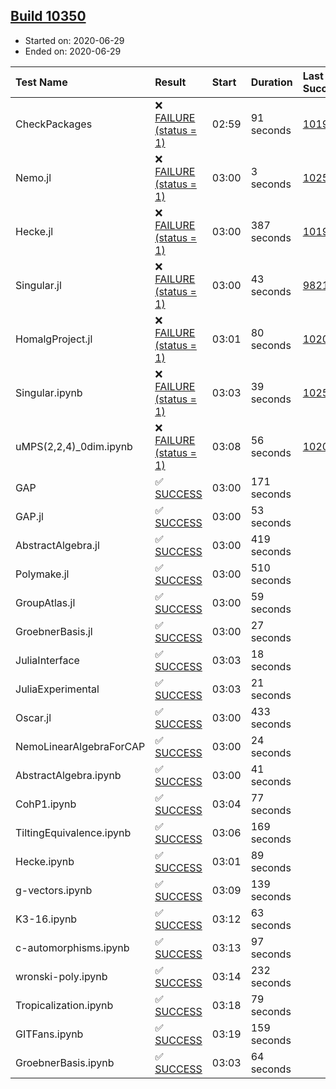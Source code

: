 ## [Build 10350](https://oscarci.mathematik.uni-kl.de/job/oscar/10350/)

* Started on: 2020-06-29
* Ended on: 2020-06-29

| Test Name    | Result | Start | Duration | Last Success | First Failure |
|:-------------|:-------|:------|:---------|:-------------|:--------------|
| CheckPackages | ❌ [FAILURE (status = 1)](https://oscarci.mathematik.uni-kl.de/job/oscar/10350/artifact/logs/build-10350/CheckPackages.log) | 02:59 | 91 seconds | [10197](https://oscarci.mathematik.uni-kl.de/job/oscar/10197/) | [10198](https://oscarci.mathematik.uni-kl.de/job/oscar/10198/) |
| Nemo.jl | ❌ [FAILURE (status = 1)](https://oscarci.mathematik.uni-kl.de/job/oscar/10350/artifact/logs/build-10350/Nemo.jl.log) | 03:00 | 3 seconds | [10252](https://oscarci.mathematik.uni-kl.de/job/oscar/10252/) | [10253](https://oscarci.mathematik.uni-kl.de/job/oscar/10253/) |
| Hecke.jl | ❌ [FAILURE (status = 1)](https://oscarci.mathematik.uni-kl.de/job/oscar/10350/artifact/logs/build-10350/Hecke.jl.log) | 03:00 | 387 seconds | [10197](https://oscarci.mathematik.uni-kl.de/job/oscar/10197/) | [10198](https://oscarci.mathematik.uni-kl.de/job/oscar/10198/) |
| Singular.jl | ❌ [FAILURE (status = 1)](https://oscarci.mathematik.uni-kl.de/job/oscar/10350/artifact/logs/build-10350/Singular.jl.log) | 03:00 | 43 seconds | [9821](https://oscarci.mathematik.uni-kl.de/job/oscar/9821/) | [9822](https://oscarci.mathematik.uni-kl.de/job/oscar/9822/) |
| HomalgProject.jl | ❌ [FAILURE (status = 1)](https://oscarci.mathematik.uni-kl.de/job/oscar/10350/artifact/logs/build-10350/HomalgProject.jl.log) | 03:01 | 80 seconds | [10209](https://oscarci.mathematik.uni-kl.de/job/oscar/10209/) | [10210](https://oscarci.mathematik.uni-kl.de/job/oscar/10210/) |
| Singular.ipynb | ❌ [FAILURE (status = 1)](https://oscarci.mathematik.uni-kl.de/job/oscar/10350/artifact/logs/build-10350/Singular.ipynb.log) | 03:03 | 39 seconds | [10252](https://oscarci.mathematik.uni-kl.de/job/oscar/10252/) | [10253](https://oscarci.mathematik.uni-kl.de/job/oscar/10253/) |
| uMPS(2,2,4)_0dim.ipynb | ❌ [FAILURE (status = 1)](https://oscarci.mathematik.uni-kl.de/job/oscar/10350/artifact/logs/build-10350/uMPS-2-2-4-_0dim.ipynb.log) | 03:08 | 56 seconds | [10209](https://oscarci.mathematik.uni-kl.de/job/oscar/10209/) | [10210](https://oscarci.mathematik.uni-kl.de/job/oscar/10210/) |
| GAP | ✅ [SUCCESS](https://oscarci.mathematik.uni-kl.de/job/oscar/10350/artifact/logs/build-10350/GAP.log) | 03:00 | 171 seconds |  |  |
| GAP.jl | ✅ [SUCCESS](https://oscarci.mathematik.uni-kl.de/job/oscar/10350/artifact/logs/build-10350/GAP.jl.log) | 03:00 | 53 seconds |  |  |
| AbstractAlgebra.jl | ✅ [SUCCESS](https://oscarci.mathematik.uni-kl.de/job/oscar/10350/artifact/logs/build-10350/AbstractAlgebra.jl.log) | 03:00 | 419 seconds |  |  |
| Polymake.jl | ✅ [SUCCESS](https://oscarci.mathematik.uni-kl.de/job/oscar/10350/artifact/logs/build-10350/Polymake.jl.log) | 03:00 | 510 seconds |  |  |
| GroupAtlas.jl | ✅ [SUCCESS](https://oscarci.mathematik.uni-kl.de/job/oscar/10350/artifact/logs/build-10350/GroupAtlas.jl.log) | 03:00 | 59 seconds |  |  |
| GroebnerBasis.jl | ✅ [SUCCESS](https://oscarci.mathematik.uni-kl.de/job/oscar/10350/artifact/logs/build-10350/GroebnerBasis.jl.log) | 03:00 | 27 seconds |  |  |
| JuliaInterface | ✅ [SUCCESS](https://oscarci.mathematik.uni-kl.de/job/oscar/10350/artifact/logs/build-10350/JuliaInterface.log) | 03:03 | 18 seconds |  |  |
| JuliaExperimental | ✅ [SUCCESS](https://oscarci.mathematik.uni-kl.de/job/oscar/10350/artifact/logs/build-10350/JuliaExperimental.log) | 03:03 | 21 seconds |  |  |
| Oscar.jl | ✅ [SUCCESS](https://oscarci.mathematik.uni-kl.de/job/oscar/10350/artifact/logs/build-10350/Oscar.jl.log) | 03:00 | 433 seconds |  |  |
| NemoLinearAlgebraForCAP | ✅ [SUCCESS](https://oscarci.mathematik.uni-kl.de/job/oscar/10350/artifact/logs/build-10350/NemoLinearAlgebraForCAP.log) | 03:00 | 24 seconds |  |  |
| AbstractAlgebra.ipynb | ✅ [SUCCESS](https://oscarci.mathematik.uni-kl.de/job/oscar/10350/artifact/logs/build-10350/AbstractAlgebra.ipynb.log) | 03:00 | 41 seconds |  |  |
| CohP1.ipynb | ✅ [SUCCESS](https://oscarci.mathematik.uni-kl.de/job/oscar/10350/artifact/logs/build-10350/CohP1.ipynb.log) | 03:04 | 77 seconds |  |  |
| TiltingEquivalence.ipynb | ✅ [SUCCESS](https://oscarci.mathematik.uni-kl.de/job/oscar/10350/artifact/logs/build-10350/TiltingEquivalence.ipynb.log) | 03:06 | 169 seconds |  |  |
| Hecke.ipynb | ✅ [SUCCESS](https://oscarci.mathematik.uni-kl.de/job/oscar/10350/artifact/logs/build-10350/Hecke.ipynb.log) | 03:01 | 89 seconds |  |  |
| g-vectors.ipynb | ✅ [SUCCESS](https://oscarci.mathematik.uni-kl.de/job/oscar/10350/artifact/logs/build-10350/g-vectors.ipynb.log) | 03:09 | 139 seconds |  |  |
| K3-16.ipynb | ✅ [SUCCESS](https://oscarci.mathematik.uni-kl.de/job/oscar/10350/artifact/logs/build-10350/K3-16.ipynb.log) | 03:12 | 63 seconds |  |  |
| c-automorphisms.ipynb | ✅ [SUCCESS](https://oscarci.mathematik.uni-kl.de/job/oscar/10350/artifact/logs/build-10350/c-automorphisms.ipynb.log) | 03:13 | 97 seconds |  |  |
| wronski-poly.ipynb | ✅ [SUCCESS](https://oscarci.mathematik.uni-kl.de/job/oscar/10350/artifact/logs/build-10350/wronski-poly.ipynb.log) | 03:14 | 232 seconds |  |  |
| Tropicalization.ipynb | ✅ [SUCCESS](https://oscarci.mathematik.uni-kl.de/job/oscar/10350/artifact/logs/build-10350/Tropicalization.ipynb.log) | 03:18 | 79 seconds |  |  |
| GITFans.ipynb | ✅ [SUCCESS](https://oscarci.mathematik.uni-kl.de/job/oscar/10350/artifact/logs/build-10350/GITFans.ipynb.log) | 03:19 | 159 seconds |  |  |
| GroebnerBasis.ipynb | ✅ [SUCCESS](https://oscarci.mathematik.uni-kl.de/job/oscar/10350/artifact/logs/build-10350/GroebnerBasis.ipynb.log) | 03:03 | 64 seconds |  |  |
